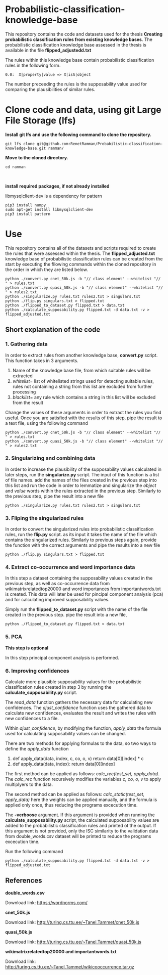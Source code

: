 # Probabilistic-classification-knowledge-base

This repository contains the code and datasets used for the thesis **Creating probabilistic classification rules from existing knowledge bases**. The probabilistic classification knowledge base assessed in the thesis is available in the file **flipped_adjustedd.txt**

The rules within this knowledge base contain probabilistic classification rules in the following form.

    0.0:  X|property|value => X|isA|object

The number preceeding the rules is the supposability value used for comparing the plausibilities of similar rules.

# Clone code and data, using git Large File Storage (lfs)

**Install git lfs and use the following command to clone the repository.**

    git lfs clone git@github.com:RenetRamman/Probabilistic-classification-knowledge-base.git ramman/

**Move to the cloned directory.**

    cd ramman
 

**install required packages, if not already installed**

libmysqlclient-dev is a dependency for pattern

    pip3 install numpy
    sudo apt-get install libmysqlclient-dev
    pip3 install pattern 


# Use

This repository contains all of the datasets and scripts required to create the rules that were assessed within the thesis. The **flipped_adjusted.txt** knowledge base of probabilistic classification rules can be created from the start by executing the fllowing commands within the cloned repository in the order in which they are listed below.

    python ./convert.py cnet_50k.js -b "// class element" --whitelist "// " > rules.txt
    python ./convert.py quasi_50k.js -b "// class element" --whitelist "// " > rules2.txt
    python ./singularize.py rules.txt rules2.txt > singulars.txt
    python ./flip.py singulars.txt > flipped.txt
    python ./flipped_to_dataset.py flipped.txt > data.txt
    python ./calculate_supposability.py flipped.txt -d data.txt -v > flipped_adjusted.txt



## Short explanation of the code
### 1. Gathering data

In order to extract rules from another knowledge base, **convert.py** script.
This function takes in 3 arguments.
1. Name of the knowledge base file, from which suitable rules will be extracted
2. *whitelist*= list of whitelisted strings used for detecting suitable rules, rules not containing a string from this list are excluded from further processing
3. *blackilst*= any rule which contains a string in this list will be excluded from the result

Change the values of these arguments in order to extract the rules you find useful.
Once you are satisfied with the results of this step, pipe the result to a text file, using the following command

    python ./convert.py cnet_50k.js -b "// class element" --whitelist "// " > rules.txt
    python ./convert.py quasi_50k.js -b "// class element" --whitelist "// " > rules2.txt

### 2. Singularizing and combining data

In order to increase the plausibility of the supposability values calculated in later steps, run the **singularize.py** script.
The input of this function is a list of file names. add the names of the files created in the previous step into this list and run the code in order to lemmatize and singularize the *object* and *value* words within the rules extracted in the previous step. Similarly to the previous step, pipe the result into a new file

    python ./singularize.py rules.txt rules2.txt > singulars.txt

### 3. Fliping the singularized rules

In order to convert the singularized rules into probabilistic classification rules, run the **flip.py** script.
as its input it takes the name of the file which contains the singularized rules. Similarly to previous steps again, provide the function with the correct arguments and pipe the results into a new file

    python ./flip.py singulars.txt > flipped.txt

### 4. Extract co-occurrence and word importance data

In this step a dataset containing the supposability values created in the previous step, as well as co-occurrence data from wikimatrixrelatedtop20000 and word importances from importantwords.txt is created.
This data will later be used for pincipal component analysis (pca) and for calculating improved supposability values.

Simply run the **flipped_to_dataset.py** script with the name of the file created in the previous step. pipe the result into a new file, 

    python ./flipped_to_dataset.py flipped.txt > data.txt

### 5. PCA

**This step is optional**

In this step principal component analysis is performed.


### 6. Improving confidences

Calculate more plausible supposability values for the probabilistic classification rules created in step 3 by running the **calculate_supposability.py** script.

The *read_data* function gathers the necessary data for calculating new confidences.
The *ajust_confidence* function uses the gathered data to calculate new confidences, evaluates the result and writes the rules with new confidences to a file.

Within *ajust_confidence*, by modifying the function, *apply_data* the formula used for calculating supposability values can be changed.

There are two methods for applying formulas to the data, so two ways to define the *apply_data* function

1. def apply_data(data, index, c, co, o, v) return data[0][index] * c
2. def apply_data(data, index): return data[0][index]

The first method can be applied as follows: *calc_rec(test_set, apply_data)*. The *calc_rec* function recursively modifies the variables *c, co, o, v* to apply multiplyers to the data.

The second method can be applied as follows: *calc_static(test_set, apply_data)* here the weights can be applied manually, and the formula is applied only once, thus reducing the programs excecution time.

The **-verboose** argument. If this argument is provided when running the **calculate_supposability.py** script, the calculated supposability values are added to the probabilistic classification rules and printed ot the output. If this argument is not provided, only the ISC similarity to the validation data from double_words.csv dataset will be printed to reduce the programs excecution time.

Run the following command

    python ./calculate_supposability.py flipped.txt -d data.txt -v > flipped_adjusted.txt

## References

**double_words.csv**

Download link: https://wordnorms.com/

**cnet_50k.js**

Download link: http://turing.cs.ttu.ee/~Tanel.Tammet/cnet_50k.js

**quasi_50k.js**

Download link: http://turing.cs.ttu.ee/~Tanel.Tammet/quasi_50k.js

**wikimatrixrelatedtop20000 and importantwords.txt**

Download link:    http://turing.cs.ttu.ee/~Tanel.Tammet/wikicooccurrence.tar.gz
